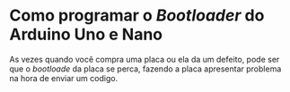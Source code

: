 # Como programar o *Bootloader* do Arduino **Uno** e **Nano**

As vezes quando você compra uma placa ou ela da um defeito, pode ser que o *bootloade* da placa se perca, fazendo a placa apresentar problema na hora de enviar um codigo.
